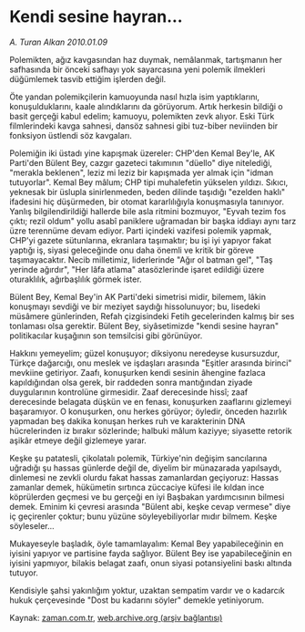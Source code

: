 # Kendi sesine hayran...

*A. Turan Alkan 2010.01.09*

<tr><td class="metin" colspan="2" style="padding-top: 20px; padding-left: 5px; ">Polemikten, ağız kavgasından haz duymak, nemâlanmak, tartışmanın her safhasında bir önceki safhayı yok sayarcasına yeni polemik ilmekleri düğümlemek tasvib ettiğim işlerden değil.</td></tr><tr><td class="metin" colspan="2" style="padding-top: 20px; padding-left: 5px; "><p>Öte yandan polemikçilerin kamuoyunda nasıl hızla isim yaptıklarını, konuşulduklarını, kaale alındıklarını da görüyorum. Artık herkesin bildiği o basit gerçeği kabul edelim; kamuoyu, polemikten zevk alıyor. Eski Türk filmlerindeki kavga sahnesi, dansöz sahnesi gibi tuz-biber neviinden bir fonksiyon üstlendi söz kavgaları.
<p>Polemiğin iki üstadı yine kapışmak üzereler: CHP'den Kemal Bey'le, AK Parti'den Bülent Bey, cazgır gazeteci takımının "düello" diye nitelediği, "merakla beklenen", leziz mi leziz bir kapışmada yer almak için "idman tutuyorlar". Kemal Bey mâlum; CHP tipi muhalefetin yükselen yıldızı. Sıkıcı, yeknesak bir üslupla sinirlenmeden, beden dilinde taşıdığı "ezelden haklı" ifadesini hiç düşürmeden, bir otomat kararlılığıyla konuşmasıyla tanınıyor. Yanlış bilgilendirildiği hallerde bile asla ritmini bozmuyor, "Eyvah tezim fos çıktı; rezil oldum" yollu asabî paniklere uğramadan bir başka iddiayı aynı tarz üzre terennüme devam ediyor. Parti içindeki vazifesi polemik yapmak, CHP'yi gazete sütunlarına, ekranlara taşımaktır; bu işi iyi yapıyor fakat yaptığı iş, siyasi geleceğinde onu daha önemli ve kritik bir göreve taşımayacaktır. Necib milletimiz, liderlerinde "Ağır ol batman gel", "Taş yerinde ağırdır", "Her lâfa atlama" atasözlerinde işaret edildiği üzere oturaklılık, ağırbaşlılık görmek ister.
<p>Bülent Bey, Kemal Bey'in AK Parti'deki simetrisi midir, bilemem, lâkin konuşmayı sevdiği ve bir meziyet saydığı hissolunuyor; bu, lisedeki müsâmere günlerinden, Refah çizgisindeki Fetih gecelerinden kalmış bir ses tonlaması olsa gerektir. Bülent Bey, siyâsetimizde "kendi sesine hayran" politikacılar kuşağının son temsilcisi gibi görünüyor.
<p>Hakkını yemeyelim; güzel konuşuyor; diksiyonu neredeyse kusursuzdur, Türkçe dağarcığı, onu meslek ve işdaşları arasında "Eşitler arasında birinci" mevkiine getiriyor. Zaafı, konuşurken kendi sesinin âhengine fazlaca kapıldığından olsa gerek, bir raddeden sonra mantığından ziyade duygularının kontrolüne girmesidir. Zaaf derecesinde hissî; zaaf derecesinde belagata düşkün ve en fenası, konuşurken zaaflarını gizlemeyi başaramıyor. O konuşurken, onu herkes görüyor; öyledir, önceden hazırlık yapmadan beş dakika konuşan herkes ruh ve karakterinin DNA hücrelerinden iz bırakır sözlerinde; halbuki mâlum kaziyye; siyasette retorik aşikâr etmeye değil gizlemeye yarar.
<p>Keşke şu patatesli, çikolatalı polemik, Türkiye'nin değişim sancılarına uğradığı şu hassas günlerde değil de, diyelim bir münazarada yapılsaydı, dinlemesi ne zevkli olurdu fakat hassas zamanlardan geçiyoruz: Hassas zamanlar demek, hükümetin sırtınca züccaciye küfesi ile kıldan ince köprülerden geçmesi ve bu gerçeği en iyi Başbakan yardımcısının bilmesi demek. Eminim ki çevresi arasında "Bülent abi, keşke cevap vermese" diye iç geçirenler çoktur; bunu yüzüne söyleyebiliyorlar mıdır bilmem. Keşke söyleseler...
<p>Mukayeseyle başladık, öyle tamamlayalım: Kemal Bey yapabileceğinin en iyisini yapıyor ve partisine fayda sağlıyor. Bülent Bey ise yapabileceğinin en iyisini yapmıyor, bilakis belagat zaafı, onun siyasi potansiyelini baskı altında tutuyor.
<p>Kendisiyle şahsi yakınlığım yoktur, uzaktan sempatim vardır ve o kadarcık hukuk çerçevesinde "Dost bu kadarını söyler" demekle yetiniyorum.<br/></p></p></p></p></p></p></p></td></tr>

Kaynak: [zaman.com.tr](http://zaman.com.tr/yazar.do?yazino=937885), [web.archive.org (arşiv bağlantısı)](http://web.archive.org/web/20100117023309/http://www.zaman.com.tr:80/yazar.do?yazino=937885)
